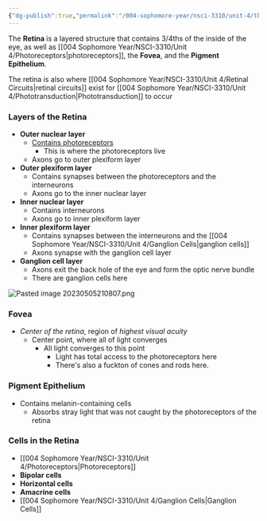 ```yaml
---
{"dg-publish":true,"permalink":"/004-sophomore-year/nsci-3310/unit-4/the-retina/","tags":["NSCI-3310"]}
---
```


The **Retina** is a layered structure that contains 3/4ths of the inside of the eye, as well as [[004 Sophomore Year/NSCI-3310/Unit 4/Photoreceptors\|photoreceptors]], the **Fovea**, and the **Pigment Epithelium**. 

The retina is also where [[004 Sophomore Year/NSCI-3310/Unit 4/Retinal Circuits\|retinal circuits]] exist for [[004 Sophomore Year/NSCI-3310/Unit 4/Phototransduction\|Phototransduction]] to occur

### Layers of the Retina
 - **Outer nuclear layer**
	- <u>Contains photoreceptors</u>
		- This is where the photoreceptors live
	- Axons go to outer plexiform layer
- **Outer plexiform layer**
	- Contains synapses between the photoreceptors and the interneurons
	- Axons go to the inner nuclear layer
- **Inner nuclear layer**
	- Contains interneurons
	- Axons go to inner plexiform layer
- **Inner plexiform layer**
	- Contains synapses between the interneurons and the [[004 Sophomore Year/NSCI-3310/Unit 4/Ganglion Cells\|ganglion cells]]
	- Axons synapse with the ganglion cell layer
- **Ganglion cell layer**
	- Axons exit the back hole of the eye and form the optic nerve bundle
	- There are ganglion cells here

![Pasted image 20230505210807.png](/img/user/004%20Sophomore%20Year/NSCI-3310/Unit%204/Attachments/Pasted%20image%2020230505210807.png)

### Fovea
- *Center of the retina*, region of *highest visual acuity*
	- Center point, where all of light converges
		- All light converges to this point
			- Light has total access to the photoreceptors here
			- There's also a fuckton of cones and rods here.

### Pigment Epithelium
- Contains melanin-containing cells
	- Absorbs stray light that was not caught by the photoreceptors of the retina

### Cells in the Retina
- [[004 Sophomore Year/NSCI-3310/Unit 4/Photoreceptors\|Photoreceptors]]
- **Bipolar cells**
- **Horizontal cells**
- **Amacrine cells**
- [[004 Sophomore Year/NSCI-3310/Unit 4/Ganglion Cells\|Ganglion Cells]]

